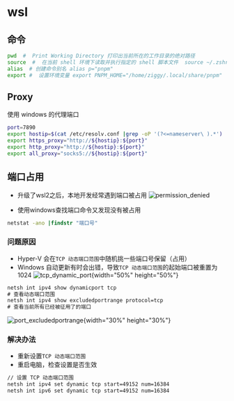 # wsl

## 命令
```bash
pwd  #  Print Working Directory 打印出当前所在的工作目录的绝对路径
source  #  在当前 shell 环境下读取并执行指定的 shell 脚本文件  source ~/.zshrc
alias  # 创建命令别名 alias p="pnpm"
export #  设置环境变量 export PNPM_HOME="/home/ziggy/.local/share/pnpm"
```

## Proxy
使用 windows 的代理端口
```bash
port=7890
export hostip=$(cat /etc/resolv.conf |grep -oP '(?<=nameserver\ ).*')
export https_proxy="http://${hostip}:${port}"
export http_proxy="http://${hostip}:${port}"
export all_proxy="socks5://${hostip}:${port}"
```

## 端口占用

* 升级了wsl2之后，本地开发经常遇到端口被占用
![permission_denied](/img/port_permission_denied.png)

* 使用windows查找端口命令又发现没有被占用
```cmd
netstat -ano |findstr "端口号"
```

### 问题原因

* Hyper-V 会在`TCP 动态端口范围`中随机挑一些端口号保留（占用）
* Windows 自动更新有时会出错，导致`TCP 动态端口范围`的起始端口被重置为 1024
![tcp_dynamic_port](/img/tcp_dynamic_port.png){width="50%" height="50%"}
```cmd
netsh int ipv4 show dynamicport tcp
# 查看动态端口范围
netsh int ipv4 show excludedportrange protocol=tcp
# 查看当前所有已经被征用了的端口
```
![port_excludedportrange](/img/port_excludedportrange.png){width="30%" height="30%"}

### 解决办法
* 重新设置`TCP 动态端口范围`
* 重启电脑，检查设置是否生效
```cmd
// 设置 TCP 动态端口范围
netsh int ipv4 set dynamic tcp start=49152 num=16384
netsh int ipv6 set dynamic tcp start=49152 num=16384
```
